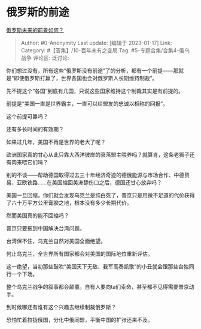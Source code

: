 # 俄罗斯的前途
[俄罗斯未来的前景如何？](https://www.zhihu.com/question/557618045/answer/2848717108)

> Author: #0-Anonymity
> Last update: [编辑于 2023-01-17]
> Link:
> Category: #【答集】/10-百年未有之变局
> Tag: #5-专题合集/合集4-俄乌战争
> 评论区:
> 泛讨论:

你们想过没有，所有这些“俄罗斯没有前途”了的分析，都有一个前提——那就是“即使俄罗斯打赢了，世界各国也会对俄罗斯人长期维持制裁”。

先不提这个“各国”到底有几国，只说这些国家维持这个制裁其实是有前提的。

前提是“美国一直是世界霸主，一直可以给盟友的忠诚以相称的回报”。

这个前提可靠吗？

还有多长时间的有效期？

如果过几年，美国不再是世界的老大了呢？

欧洲国家真的甘心从此只靠大西洋彼岸的衰落盟主喂养吗？就算肯，这条老狮子还有肉来喂它们吗？

别的不谈——帮助德国取得过去三十年经济奇迹的德俄能源与市场合作、中德贸易、亚欧铁路……在美国缩回美洲舔伤口之后，德国还甘心放弃吗？

美国一旦回缩，你们就会发现乌克兰是纯白死了，普京只是用微不足道的代价获得了六十万平方公里膏腴之地，根本没有多少长期代价。

然而美国真的能不回缩吗？

普京只要拖到中国解决台湾问题。

台湾保不住，乌克兰自然对美国全面绝望。

何止乌克兰，全世界所有国家都会对美国的国际地位重新评估。

这一绝望，当初那些鼓吹“美国天下无敌、我军高奏凯歌”的小丑就会跟那些台独同行一个下场。

整个乌克兰战争的叙事都会颠覆。自有人要向ta们索命，甚至都不见得需要普京动手。

到时候哪还有谁有这个兴趣去继续制裁俄罗斯？

恐怕忙着拉拢俄国，分化中俄同盟，平衡中国的扩张还来不及。
